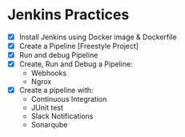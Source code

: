 # Jenkins Practices
- [x] Install Jenkins using Docker image & Dockerfile
- [x] Create a Pipeline [Freestyle Project]
- [x] Run and debug Pipeline
- [x] Create, Run and Debug a Pipeline:
	- Webhooks
	- Ngrox
- [x] Create a pipeline with:
	- Continuous Integration
	- JUnit test
	- Slack Notifications
	- Sonarqube
